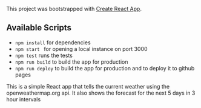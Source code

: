 This project was bootstrapped with [Create React App](https://github.com/facebook/create-react-app).

## Available Scripts
- `npm install` for dependencies
- `npm start ` for opening a local instance on port 3000
- `npm test` runs the tests
- `npm run build` to build the app for production
- `npm run deploy` to build the app for production and to deploy it to github pages

This is a simple React app that tells the current weather using the openweathermap.org api. 
It also shows the forecast for the next 5 days in 3 hour intervals
